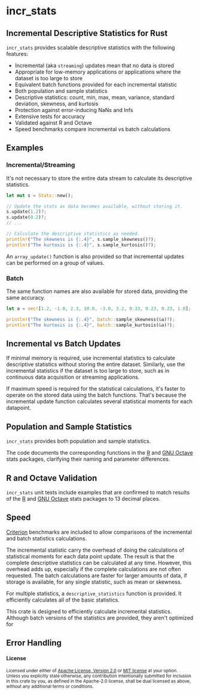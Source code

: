 
# incr_stats

## Incremental Descriptive Statistics for Rust 

`incr_stats` provides scalable descriptive statistics with the following features:
* Incremental (aka `streaming`) updates mean that no data is stored
* Appropriate for low-memory applications or applications where the  dataset is too large to store
* Equivalent batch functions provided for each incremental statistic
* Both population and sample statistics
* Descriptive statistics: count, min, max, mean, variance, standard deviation, skewness, and
  kurtosis
* Protection against error-inducing NaNs and Infs
* Extensive tests for accuracy
* Validated against R and Octave
* Speed benchmarks compare incremental vs batch calculations

## Examples

### Incremental/Streaming
It's not necessary to store the entire data stream to calculate its descriptive statistics.

```rust
let mut s = Stats::new();

// Update the stats as data becomes available, without storing it.
s.update(1.2)?;
s.update(0.2)?;
// ...

// Calculate the descriptive statistics as needed.
println!("The skewness is {:.4}", s.sample_skewness()?);
println!("The kurtosis is {:.4}", s.sample_kurtosis()?);
```
An `array_update()` function is also provided so that incremental updates can be performed on a
group of values.

### Batch
The same function names are also available for stored data, providing the same accuracy.

```rust
let a = vec![1.2, -1.0, 2.3, 10.0, -3.0, 3.2, 0.33, 0.23, 0.23, 1.0];

println!("The skewness is {:.4}", batch::sample_skewness(&a)?);
println!("The kurtosis is {:.4}", batch::sample_kurtosis(&a)?);
```

## Incremental vs Batch Updates
If minimal memory is required, use incremental statistics to calculate descriptive statistics
without storing the entire dataset. Similarly, use the incremental statistics if the dataset is too
large to store, such as in continuous data acquisition or streaming applications. 

If maximum speed is required for the statistical calculations, it's faster to operate on the stored
data using the batch functions. That's because the incremental update function calculates several
statistical moments for each datapoint.

## Population and Sample Statistics
`incr_stats` provides both population and sample statistics. 

The code documents the corresponding functions in the [R](https://www.r-project.org) and [GNU
Octave](https://octave.org) stats packages, clarifying their naming and parameter differences. 

## R and Octave Validation

`incr_stats` unit tests include examples that are confirmed to match results of the
[R](https://www.r-project.org) and [GNU Octave](https://octave.org) stats packages to 13 decimal
places.

## Speed

[Criterion](https://github.com/bheisler/criterion.rs) benchmarks are included to allow comparisons
of the incremental and batch statistics calculations.

The incremental statistic carry the overhead of doing the calculations of statistical moments for
each data point update. The result is that the complete descriptive statistics can be calculated at
any time. However, this overhead adds up, especially if the complete calculations are not often
requested. The batch calculations are faster for larger amounts of data, if storage is available,
for any single statistic, such as mean or skewness.

For multiple statistics, a `descriptive_statistics` function is provided. It efficiently calculates
all of the basic statistics.  

This crate is designed to efficiently calculate incremental statistics. Although batch versions of the
statistics are provided, they aren't optimized for 

## Error Handling

#### License

<sup>
Licensed under either of <a href="LICENSE-APACHE">Apache License, Version
2.0</a> or <a href="LICENSE-MIT">MIT license</a> at your option.
</sup>

<br>

<sub>
Unless you explicitly state otherwise, any contribution intentionally submitted
for inclusion in this crate by you, as defined in the Apache-2.0 license, shall
be dual licensed as above, without any additional terms or conditions.
</sub>
